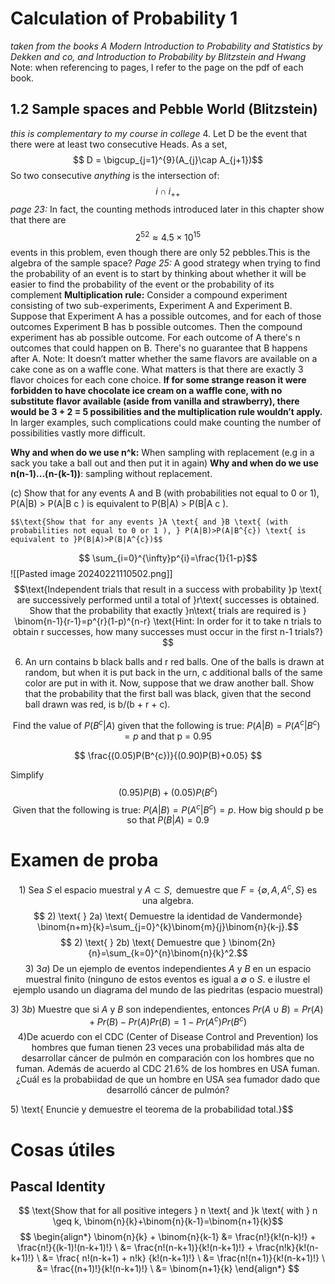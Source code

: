 # Calculation of Probability 1 
*taken from the books A Modern Introduction to Probability and Statistics by Dekken and co, and Introduction to Probability by Blitzstein and Hwang*
Note: when referencing to pages, I refer to the page on the pdf of each book.
## 1.2 Sample spaces and Pebble World (Blitzstein)
*this is complementary to my course in college*
4. Let D be the event that there were at least two consecutive Heads. As a set,
	$$ D = \bigcup_{j=1}^{9}(A_{j}\cap A_{j+1})$$
	So two consecutive *anything* is the intersection of: $$ i\cap i_{++}$$
*page 23:* In fact, the counting methods introduced later in this chapter show that there are $$2^{52} \approx 4.5 \times 10^{15} $$ events in this problem, even though there are only 52 pebbles.This is the algebra of the sample space? 
*Page 25:* A good strategy when trying to find the probability of an event is to start by thinking about whether it will be easier to find the probability of the event or the probability of its complement
**Multiplication rule:** Consider a compound experiment consisting of two sub-experiments, Experiment A and Experiment B. Suppose that Experiment A has a possible outcomes, and for each of those outcomes Experiment B has b possible outcomes. Then the compound experiment has ab possible outcome. For each outcome of A there's n outcomes that could happen on B. There's no guarantee that B happens after A. 
	Note: It doesn’t matter whether the same flavors are available on a cake cone as on a waffle cone. What matters is that there are exactly 3 flavor choices for each cone choice. **If for some strange reason it were forbidden to have chocolate ice cream on a waffle cone, with no substitute flavor available (aside from vanilla and strawberry), there would be 3 + 2 = 5 possibilities and the multiplication rule wouldn’t apply.** In larger examples, such complications could make counting the number of possibilities vastly more difficult.

**Why and when do we use n^k:** When sampling with replacement (e.g in a sack you take a ball out and then put it in again) 
**Why and when do we use n(n-1)...(n-(k-1))**: sampling without replacement.

(c) Show that for any events A and B (with probabilities not equal to 0 or 1), P(A|B) > P(A|B c ) is equivalent to P(B|A) > P(B|A c ).

	$$\text{Show that for any events }A \text{ and }B \text{ (with probabilities not equal to 0 or 1 ), } P(A|B)>P(A|B^{c}) \text{ is equivalent to }P(B|A)>P(B|A^{c})$$

$$ \sum_{i=0}^{\infty}p^{i}=\frac{1}{1-p}$$
![[Pasted image 20240221110502.png]]
$$\text{Independent trials that result in a success with probability }p \text{ are successively performed until a total of }r\text{ successes is obtained. Show that the probability that exactly }n\text{ trials are required is } \binom{n-1}{r-1}=p^{r}(1-p)^{n-r} 
\text{Hint: In order for it to take n trials to obtain r successes, how many successes must occur in the first n-1 trials?}
$$

6. An urn contains b black balls and r red balls. One of the balls is drawn at random, but when it is put back in the urn, c additional balls of the same color are put in with it. Now, suppose that we draw another ball. Show that the probability that the first ball was black, given that the second ball drawn was red, is b/(b + r + c).
$$$$


$$\text{Find the value of }P(B^{c}|A) \text{ given that the following is true: } P(A|B) = P(A^{c}|B^{c})=p \text{ and that p = 0.95}$$

$$ \frac{(0.05)P(B^{c})}{(0.90)P(B)+0.05} $$

Simplify $$ (0.95)P(B)+(0.05)P(B^{c}) $$ 
$$ \text{Given that the following is true: } P(A|B) = P(A^{c}|B^{c})=p \text{. How big should p be so that }P(B|A) = 0.9$$



# Examen de proba 

$$ 1) \text{ Sea } S \text{ el espacio muestral y } A \subset S, \text{ demuestre que } F=\{\emptyset,A,A^{c},S\} \text{ es una algebra.} $$ $$ 2) \text{ } 2a) \text{ Demuestre la identidad de Vandermonde} \binom{n+m}{k}=\sum_{j=0}^{k}\binom{m}{j}\binom{n}{k-j}.$$
$$ 2) \text{ } 2b) \text{ Demuestre que } \binom{2n}{n}=\sum_{k=0}^{n}\binom{n}{k}^2.$$
$$ 3) \text{ } 3a) \text{ De un ejemplo de eventos independientes } A \text{ y }B \text{ en un espacio muestral finito (ninguno de estos eventos es igual a } \emptyset \text{ o } S. \text{ e ilustre el ejemplo usando un diagrama del mundo de las piedritas (espacio muestral)}  $$

$$ 3) \text{ } 3b) \text{ Muestre que si } A \text{ y } B \text{ son independientes, entonces } Pr(A\cup B)=Pr(A)+Pr(B)-Pr(A)Pr(B)=1-Pr(A^{c})Pr(B^{c})$$
$$ 4) \text{De acuerdo con el CDC (Center of Disease Control and Prevention) los hombres que fuman tienen 23 veces una probabilidad más alta de desarrollar cáncer de pulmón en comparación con los hombres que no fuman. Además de acuerdo al CDC 21.6% de los hombres en USA fuman. ¿Cuál es la probabiidad de que un hombre en USA sea fumador dado que desarrolló cáncer de pulmón?} $$

$$ $$ 5) \text{ Enuncie y demuestre el teorema de la probabilidad total.}$$



# Cosas útiles 

## Pascal Identity
$$ \text{Show that for all positive integers } n \text{ and }k \text{ with } n \geq k, \binom{n}{k}+\binom{n}{k-1}=\binom{n+1}{k}$$
$$ \begin{align*} \binom{n}{k} + \binom{n}{k-1} &= \frac{n!}{k!(n-k)!} + \frac{n!}{(k-1)!(n-k+1)!} \ &= \frac{n!(n-k+1)}{k!(n-k+1)!} + \frac{n!k}{k!(n-k+1)!} \ &= \frac{ n!(n-k+1) + n!k} {k!(n-k+1)!} \ &= \frac{n!(n+1)}{k!(n-k+1)!} \ &= \frac{(n+1)!}{k!(n-k+1)!} \ &= \binom{n+1}{k} \end{align*} $$

